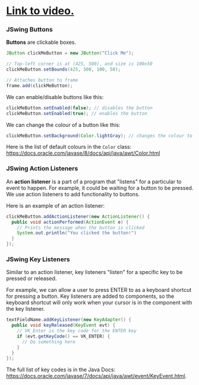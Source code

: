 # [Link to video.](https://www.youtube.com/watch?v=GMk61eSJvSc&list=PLVD25niNi0BmTEl0Ek3UtHR41o5kURAh8)


### JSwing Buttons

**Buttons** are clickable boxes. 

```Java
JButton clickMeButton = new JButton("Click Me");

// Top-left corner is at (425, 500), and size is 100x50
clickMeButton.setBounds(425, 500, 100, 50);

// Attaches button to frame
frame.add(clickMeButton);
```

We can enable/disable buttons like this:

```java
clickMeButton.setEnabled(false); // disables the button
clickMeButton.setEnabled(true); // enables the button
```

We can change the colour of a button like this:

```java
clickMeButton.setBackground(Color.lightGray); // changes the colour to light grey
```

Here is the list of default colours in the `Color` class: https://docs.oracle.com/javase/8/docs/api/java/awt/Color.html


### JSwing Action Listeners

An **action listener** is a part of a program that "listens" for a particular to event to happen. For example, it could be waiting for a button to be pressed. We use action listeners to add functionality to buttons.

Here is an example of an action listener:

```Java
clickMeButton.addActionListener(new ActionListener() {  
  public void actionPerformed(ActionEvent e) {
    // Prints the message when the button is clicked
    System.out.println("You clicked the button!")
  }
});
```

### JSwing Key Listeners

Similar to an action listener, key listeners "listen" for a specific key to be pressed or released.

For example, we can allow a user to press ENTER to as a keyboard shortcut for pressing a button. Key listeners are added to components, so the keyboard shortcut will only work when your cursor is in the component with the key listener.

```java
textFieldName.addKeyListener(new KeyAdapter() { 
  public void keyReleased(KeyEvent evt) {
    // VK_Enter is the key code for the ENTER key
    if (evt.getKeyCode() == VK_ENTER) {
      // Do something here
    }
  }
});
```

The full list of key codes is in the Java Docs: https://docs.oracle.com/javase/7/docs/api/java/awt/event/KeyEvent.html.
